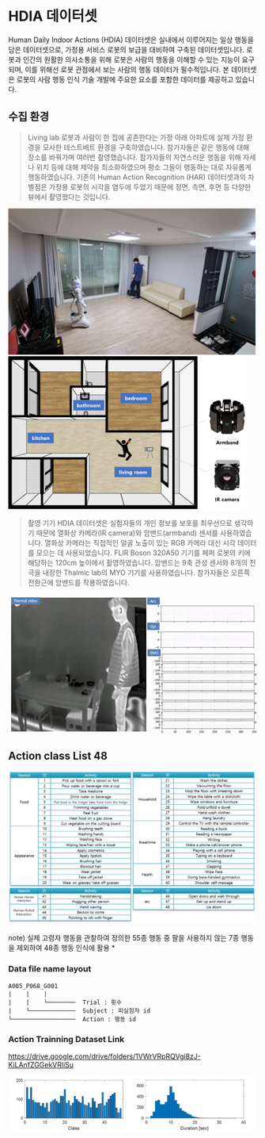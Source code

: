 # HDIA 데이터셋
Human Daily Indoor Actions (HDIA) 데이터셋은 실내에서 이루어지는 일상 행동을 담은 데이터셋으로, 가정용 서비스 로봇의 보급을 대비하여 구축된 데이터셋입니다. 로봇과 인간의 원활한 의사소통을 위해 로봇은 사람의 행동을 이해할 수 있는 지능이 요구되며, 이를 위해선 로봇 관점에서 보는 사람의 행동 데이터가 필수적입니다. 본 데이터셋은 로봇의 사람 행동 인식 기술 개발에 주요한 요소를 포함한 데이터를 제공하고 있습니다.

## 수집 환경
> Living lab
로봇과 사람이 한 집에 공존한다는 가정 아래 아파트에 실제 가정 환경을 모사한 테스트베트 환경을 구축하였습니다. 참가자들은 같은 행동에 대해 장소를 바꿔가며 여러번 촬영했습니다. 참가자들의 자연스러운 행동을 위해 자세나 위치 등에 대해 제약을 최소화하였으며 평소 그들이 행동하는 대로 자유롭게 행동하였습니다. 기존의 Human Action Recognition (HAR) 데이터셋과의 차별점은 가정용 로봇의 시각을 염두에 두었기 때문에 정면, 측면, 후면 등 다양한 뷰에서 촬영했다는 것입니다.

<img src="image/daejeon.png"  width="500">     <img src="image/room.png"  width="480">

> 촬영 기기
HDIA 데이터셋은 실험자들의 개인 정보를 보호를 최우선으로 생각하기 때문에 열화상 카메라(IR camera)와 암밴드(armband) 센서를 사용하였습니다. 열화상 카메라는 직접적인 얼굴 노출이 있는 RGB 카메라 대신 시각 데이터를 모으는 데 사용되었습니다. FLIR Boson 320A50  기기를 페퍼 로봇의 키에 해당하는 120cm 높이에서 촬영하였습니다. 암밴드는 9축 관성 센서와 8개의 전극을 내장한 Thalmic lab의 MYO 기기를 사용하였습니다. 참가자들은 오른쪽 전완근에 암밴드를 착용하였습니다.

<img src="image/A024_P064_G001_all_fin.gif">


## Action class List 48
<img src="image/class_num.png"  width="500">

note) 실제 고령자 행동을 관찰하여 정의한 55종 행동 중 팔을 사용하지 않는 7종 행동을 제외하여 48종 행동 인식에 활용 
*

### Data file name layout

    A005_P068_G001
    |    |    |
    |    |    └────────  Trial : 횟수 
    |    └─────────────  Subject : 피실험자 id
    └──────────────────  Action : 행동 id

### Action Trainning Dataset Link
https://drive.google.com/drive/folders/1VWrVRpRQVgi8zJ-KiLAnfZGGekVRliSu


<img src="image/data_stat.png"  width="500">

